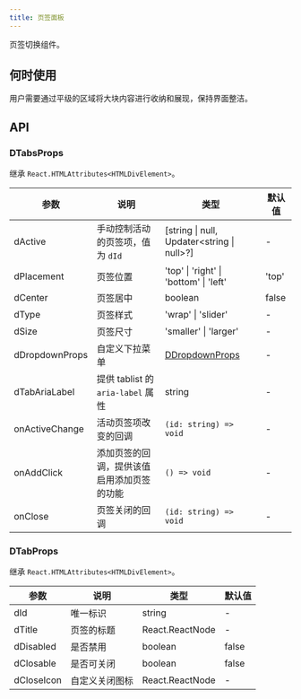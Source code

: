 ```yaml
---
title: 页签面板
---
```


页签切换组件。

## 何时使用

用户需要通过平级的区域将大块内容进行收纳和展现，保持界面整洁。

## API

### DTabsProps

继承 `React.HTMLAttributes<HTMLDivElement>`。

<!-- prettier-ignore-start -->
| 参数 | 说明 | 类型 | 默认值 | 
| --- | --- | --- | --- | 
| dActive | 手动控制活动的页签项，值为 `dId` | [string \| null, Updater\<string \| null\>?] | - |
| dPlacement | 页签位置 | 'top' \| 'right' \| 'bottom' \| 'left'  | 'top' |
| dCenter | 页签居中 | boolean | false |
| dType | 页签样式 | 'wrap' \| 'slider' | - |
| dSize | 页签尺寸 | 'smaller' \| 'larger' | - |
| dDropdownProps | 自定义下拉菜单 | [DDropdownProps](/components/Dropdown#DDropdownProps) | - |
| dTabAriaLabel | 提供 tablist 的 `aria-label` 属性 | string | - |
| onActiveChange | 活动页签项改变的回调 | `(id: string) => void` | - |
| onAddClick | 添加页签的回调，提供该值启用添加页签的功能 | `() => void` | - |
| onClose | 页签关闭的回调 | `(id: string) => void` | - |
<!-- prettier-ignore-end -->

### DTabProps

继承 `React.HTMLAttributes<HTMLDivElement>`。

<!-- prettier-ignore-start -->
| 参数 | 说明 | 类型 | 默认值 | 
| --- | --- | --- | --- | 
| dId | 唯一标识 | string | - |
| dTitle | 页签的标题 | React.ReactNode | - |
| dDisabled | 是否禁用 | boolean | false |
| dClosable | 是否可关闭 | boolean | false |
| dCloseIcon | 自定义关闭图标 | React.ReactNode | - |
<!-- prettier-ignore-end -->
